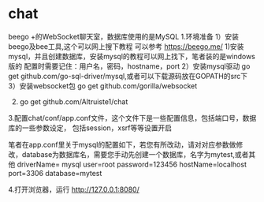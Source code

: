 # chat
beego +的WebSocket聊天室，数据库使用的是MySQL
1.环境准备
  1）安装beego及bee工具,这个可以网上搜下教程
     可以参考 https://beego.me/
  1)安装mysql，并且创建数据库，安装mysql的教程可以网上找下，笔者装的是windows版的
     配置时需要记住：用户名，密码，hostname，port
  2）安装mysql驱动
     go get github.com/go-sql-driver/mysql,或者可以下载源码放在GOPATH的src下
  3）安装websocket包
     go get  github.com/gorilla/websocket
     
2. go get github.com/Altruiste1/chat


3.配置chat/conf/app.conf文件，这个文件下是一些配置信息，包括端口号，数据库的一些参数设定，
  包括session，xsrf等等设置开启
  
   笔者在app.conf里关于mysql的配置如下，若您有所改动，请对对应参数做修改，database为数据库名，需要您手动先创建一个数据库，名字为mytest,或者其他
   driverName= mysql
   user=root
   password=123456
   hostName=localhost
   port=3306
   database=mytest
  
 4.打开浏览器，运行  http://127.0.0.1:8080/
 
 
